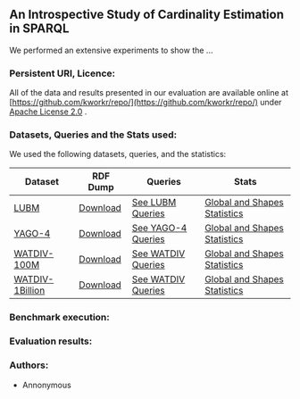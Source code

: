 ## An Introspective Study of Cardinality Estimation in SPARQL
We performed an extensive experiments to show the ...


### Persistent URI, Licence:
All of the data and results presented in our evaluation are available online at
[https://github.com/kworkr/repo/](https://github.com/kworkr/repo/) under [Apache License 2.0](https://github.com/lemon-alt/rdf/blob/master/LICENSE) .



### Datasets, Queries and the Stats used:
We used the following datasets, queries, and the statistics: 

Dataset | RDF Dump | Queries | Stats
------------ | ------------- | -------------| -------------
[LUBM](http://swat.cse.lehigh.edu/projects/lubm/)|[Download](http://130.226.98.152/datasets/lubm.n3)| [See LUBM Queries](https://github.com/kworkr/repo/tree/master/queries/lubmQueries) | [Global and Shapes Statistics](https://github.com/kworkr/repo/tree/master/globalAndShapesStats/lubmStats)
[YAGO-4](http://swat.cse.lehigh.edu/projects/lubm/)|[Download](http://130.226.98.152/datasets/lubm.n3)| [See YAGO-4 Queries](https://github.com/kworkr/repo/tree/master/queries/yago-4Queries) | [Global and Shapes Statistics](https://github.com/kworkr/repo/tree/master/globalAndShapesStats/yagoStats)
[WATDIV-100M](https://link.springer.com/chapter/10.1007/978-3-319-11964-9_13)|[Download](http://dsg.uwaterloo.ca/watdiv/watdiv.100M.tar.bz2) | [See WATDIV Queries](https://github.com/kworkr/repo/tree/master/queries/watdivQueries)| [Global and Shapes Statistics](https://github.com/kworkr/repo/tree/master/globalAndShapesStats/watdivStats)
[WATDIV-1Billion](https://link.springer.com/chapter/10.1007/978-3-319-11964-9_13)|[Download](https://hobbitdata.informatik.uni-leipzig.de/intelligent-SPARQL-interface/) | [See WATDIV Queries](https://github.com/kworkr/repo/tree/master/queries/watdivQueries)| [Global and Shapes Statistics](https://github.com/kworkr/repo/tree/master/globalAndShapesStats/watdivStats)


### Benchmark execution:



### Evaluation results:


### Authors:
* Annonymous 
